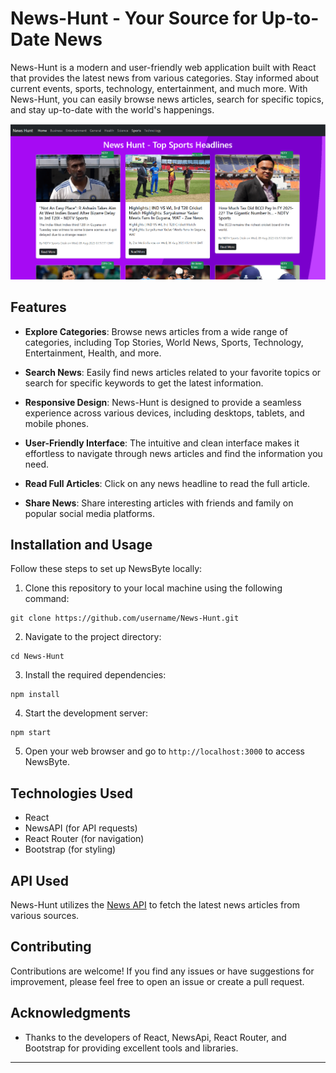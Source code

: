 # News-Hunt - Your Source for Up-to-Date News

News-Hunt is a modern and user-friendly web application built with React that provides the latest news from various categories. Stay informed about current events, sports, technology, entertainment, and much more. With News-Hunt, you can easily browse news articles, search for specific topics, and stay up-to-date with the world's happenings.

![NewsByte Screenshot](./public/screenshot.png)

## Features

- **Explore Categories**: Browse news articles from a wide range of categories, including Top Stories, World News, Sports, Technology, Entertainment, Health, and more.

- **Search News**: Easily find news articles related to your favorite topics or search for specific keywords to get the latest information.

- **Responsive Design**: News-Hunt is designed to provide a seamless experience across various devices, including desktops, tablets, and mobile phones.

- **User-Friendly Interface**: The intuitive and clean interface makes it effortless to navigate through news articles and find the information you need.

- **Read Full Articles**: Click on any news headline to read the full article.

- **Share News**: Share interesting articles with friends and family on popular social media platforms.


## Installation and Usage

Follow these steps to set up NewsByte locally:

1. Clone this repository to your local machine using the following command:

```
git clone https://github.com/username/News-Hunt.git
```

2. Navigate to the project directory:

```
cd News-Hunt
```


3. Install the required dependencies:
```
npm install
```


4. Start the development server:
```
npm start
```


5. Open your web browser and go to `http://localhost:3000` to access NewsByte.

## Technologies Used

- React
- NewsAPI (for API requests)
- React Router (for navigation)
- Bootstrap (for styling)

## API Used

News-Hunt utilizes the [News API](https://newsapi.org/) to fetch the latest news articles from various sources.

## Contributing

Contributions are welcome! If you find any issues or have suggestions for improvement, please feel free to open an issue or create a pull request.


## Acknowledgments

- Thanks to the developers of React, NewsApi, React Router, and Bootstrap for providing excellent tools and libraries.

---
